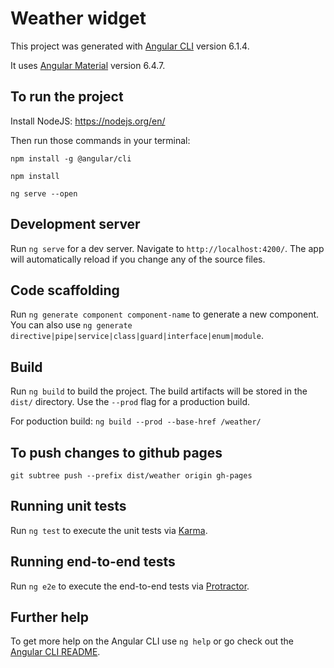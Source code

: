 # Weather widget

This project was generated with [Angular CLI](https://github.com/angular/angular-cli) version 6.1.4.

It uses [Angular Material](https://material.angular.io/) version 6.4.7.

## To run the project
Install NodeJS: https://nodejs.org/en/

Then run those commands in your terminal:

`npm install -g @angular/cli`

`npm install`

`ng serve --open`

## Development server

Run `ng serve` for a dev server. Navigate to `http://localhost:4200/`. The app will automatically reload if you change any of the source files.

## Code scaffolding

Run `ng generate component component-name` to generate a new component. You can also use `ng generate directive|pipe|service|class|guard|interface|enum|module`.

## Build

Run `ng build` to build the project. The build artifacts will be stored in the `dist/` directory. Use the `--prod` flag for a production build.

For poduction build:
`ng build --prod --base-href /weather/`

## To push changes to github pages

`git subtree push --prefix dist/weather origin gh-pages`

## Running unit tests

Run `ng test` to execute the unit tests via [Karma](https://karma-runner.github.io).

## Running end-to-end tests

Run `ng e2e` to execute the end-to-end tests via [Protractor](http://www.protractortest.org/).

## Further help

To get more help on the Angular CLI use `ng help` or go check out the [Angular CLI README](https://github.com/angular/angular-cli/blob/master/README.md).

